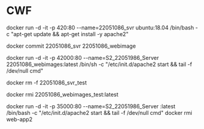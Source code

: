 # CWF
docker run -d -it -p 420:80 --name=22051086_svr ubuntu:18.04 /bin/bash -c "apt-get update && apt-get install -y apache2"

docker commit 22051086_svr 22051086_webimage

docker run -d -it -p 42000:80 --name=S2_22051986_Server 22051086_webimages:latest /bin/sh -c  "/etc/init.d/apache2 start && tail -f /dev/null cmd"

docker rm -f 22051086_svr_test

docker rmi 22051086_webimages_test:latest 



docker run -d -it -p 35000:80 --name=S2_22051986_Server :latest /bin/bash -c "/etc/init.d/apache2 start && tail -f /dev/null cmd"
docker rmi web-app2 
